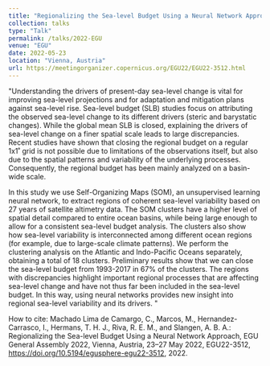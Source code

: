 ```yaml
---
title: "Regionalizing the Sea-level Budget Using a Neural Network Approach"
collection: talks
type: "Talk"
permalink: /talks/2022-EGU
venue: "EGU"
date: 2022-05-23
location: "Vienna, Austria"
url: https://meetingorganizer.copernicus.org/EGU22/EGU22-3512.html
---
```


"Understanding the drivers of present-day sea-level change is vital for improving sea-level projections and for adaptation and mitigation plans against sea-level rise. Sea-level budget (SLB) studies focus on attributing the observed sea-level change to its different drivers (steric and barystatic changes). While the global mean SLB is closed, explaining the drivers of sea-level change on a finer spatial scale leads to large discrepancies. Recent studies have shown that closing the regional budget on a regular 1x1˚ grid is not possible due to limitations of the observations itself, but also due to the spatial patterns and variability of the underlying processes. Consequently, the regional budget has been mainly analyzed on a basin-wide scale.

In this study we use Self-Organizing Maps (SOM), an unsupervised learning neural network, to extract regions of coherent sea-level variability based on 27 years of satellite altimetry data. The SOM clusters have a higher level of spatial detail compared to entire ocean basins, while being large enough to allow for a consistent sea-level budget analysis. The clusters also show how sea-level variability is interconnected among different ocean regions (for example, due to large-scale climate patterns). We perform the clustering analysis on the Atlantic and Indo-Pacific Oceans separately, obtaining a total of 18 clusters. Preliminary results show that we can close the sea-level budget from 1993-2017 in 67% of the clusters. The regions with discrepancies highlight important regional processes that are affecting sea-level change and have not thus far been included in the sea-level budget. In this way, using neural networks provides new insight into regional sea-level variability and its drivers. "

How to cite: Machado Lima de Camargo, C., Marcos, M., Hernandez-Carrasco, I., Hermans, T. H. J., Riva, R. E. M., and Slangen, A. B. A.: Regionalizing the Sea-level Budget Using a Neural Network Approach, EGU General Assembly 2022, Vienna, Austria, 23–27 May 2022, EGU22-3512, https://doi.org/10.5194/egusphere-egu22-3512, 2022.
